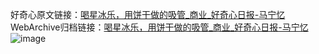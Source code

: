 好奇心原文链接：[喝星冰乐，用饼干做的吸管_商业_好奇心日报-马宁忆](https://www.qdaily.com/articles/9015.html)
WebArchive归档链接：[喝星冰乐，用饼干做的吸管_商业_好奇心日报-马宁忆](http://web.archive.org/web/20190623153738/https://www.qdaily.com/articles/9015.html)
![image](http://ww3.sinaimg.cn/large/007d5XDpgy1g3ve3axq4xj30u03wb4qp)